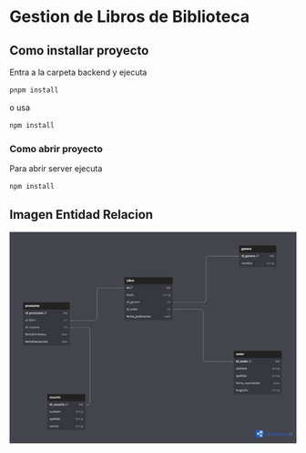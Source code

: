 # Gestion de Libros de Biblioteca

## Como installar proyecto

Entra a la carpeta backend y ejecuta

```bash
pnpm install
```
o usa
```bash
npm install
```

### Como abrir proyecto

Para abrir server ejecuta

```bash
npm install
```
## Imagen Entidad Relacion
![image info](utils/diagrams/DER%20basico.jpg)